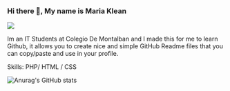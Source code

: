 ﻿### Hi there 👋, My name is Maria Klean


![](https://arturssmirnovs.github.io/github-profile-readme-generator/images/banner.png)


Im an IT Students at Colegio De Montalban and 
I made this for me to learn Github, it allows you to create nice and simple GitHub Readme files that you can copy/paste and use in your profile.

Skills: PHP/ HTML / CSS






![Anurag's GitHub stats](https://github-readme-stats.vercel.app/api?username=MariakleanNegrete&show_icons=true&theme=radical)

